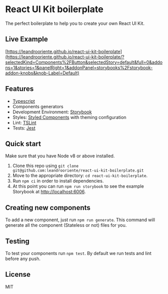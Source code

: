 # React UI Kit boilerplate

The perfect boilerplate to help you to create your own React UI Kit. 

## Live Example

[https://leandrooriente.github.io/react-ui-kit-boilerplate](https://leandrooriente.github.io/react-ui-kit-boilerplate/?selectedKind=Components%2FButton&selectedStory=default&full=0&addons=1&stories=1&panelRight=1&addonPanel=storybooks%2Fstorybook-addon-knobs&knob-Label=Default)

## Features

- [Typescript](https://www.typescriptlang.org)
- Components generators
- Development Environment: [Storybook](https://storybook.js.org/)
- Styles: [Styled Components](https://www.styled-components.com/) with theming configuration
- Lint: [TSLint](https://palantir.github.io/tslint/)
- Tests: [Jest](https://jestjs.io/)

## Quick start

Make sure that you have Node v8 or above installed.

1. Clone this repo using `git clone  git@github.com:leandrooriente/react-ui-kit-boilerplate.git`
2. Move to the appropriate directory: `cd react-ui-kit-boilerplate`.
3. Run `npm ci` in order to install dependencies.
4. At this point you can run `npm run storybook` to see the example Storybook at [http://localhost:6006](http://localhost:6006).

## Creating new components

To add a new component, just run `npm run generate`. This command will generate all the component (Stateless or not) files for you.

## Testing

To test your components run `npm test`.
By default we run tests and lint before any push.

## License

MIT